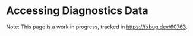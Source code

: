 # Accessing Diagnostics Data

Note: This page is a work in progress, tracked in https://fxbug.dev/60763.
